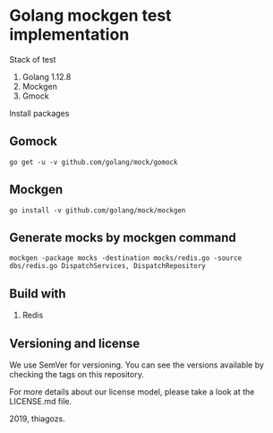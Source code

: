 # Golang mockgen test implementation

Stack of test

1. Golang 1.12.8
2. Mockgen
3. Gmock

Install packages

## Gomock

`go get -u -v github.com/golang/mock/gomock`

## Mockgen

`go install -v github.com/golang/mock/mockgen`

## Generate mocks by mockgen command

`mockgen -package mocks -destination mocks/redis.go -source dbs/redis.go DispatchServices, DispatchRepository`

## Build with

1. Redis

## Versioning and license

We use SemVer for versioning. You can see the versions available by checking the tags on this repository.

For more details about our license model, please take a look at the LICENSE.md file.

2019, thiagozs.